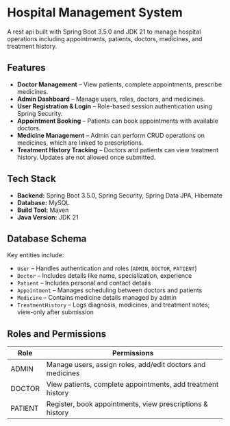 # Hospital Management System

A rest api built with Spring Boot 3.5.0 and JDK 21 to manage hospital operations including appointments, patients, doctors, medicines, and treatment history.

## Features

- **Doctor Management** – View patients, complete appointments, prescribe medicines.
- **Admin Dashboard** – Manage users, roles, doctors, and medicines.
- **User Registration & Login** – Role-based session authentication using Spring Security.
- **Appointment Booking** – Patients can book appointments with available doctors.
- **Medicine Management** – Admin can perform CRUD operations on medicines, which are linked to prescriptions.
- **Treatment History Tracking** – Doctors and patients can view treatment history. Updates are not allowed once submitted.

## Tech Stack

- **Backend:** Spring Boot 3.5.0, Spring Security, Spring Data JPA, Hibernate
- **Database:** MySQL
- **Build Tool:** Maven
- **Java Version:** JDK 21

## Database Schema

Key entities include:

- `User` – Handles authentication and roles (`ADMIN`, `DOCTOR`, `PATIENT`)
- `Doctor` – Includes details like name, specialization, experience
- `Patient` – Includes personal and contact details
- `Appointment` – Manages scheduling between doctors and patients
- `Medicine` – Contains medicine details managed by admin
- `TreatmentHistory` – Logs diagnosis, medicines, and treatment notes; view-only after submission

## Roles and Permissions

| Role    | Permissions                                                  |
|---------|--------------------------------------------------------------|
| ADMIN   | Manage users, assign roles, add/edit doctors and medicines   |
| DOCTOR  | View patients, complete appointments, add treatment history  |
| PATIENT | Register, book appointments, view prescriptions & history    |

